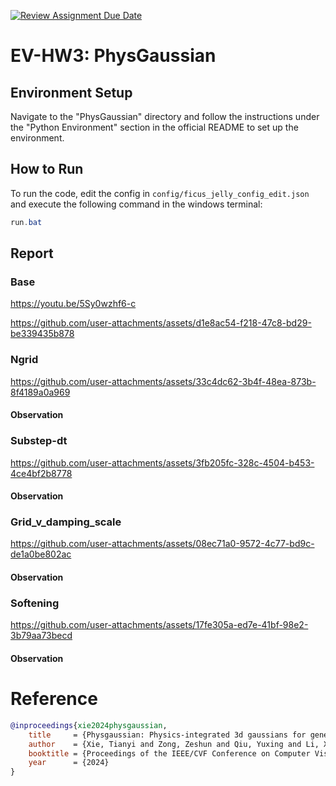 [![Review Assignment Due Date](https://classroom.github.com/assets/deadline-readme-button-22041afd0340ce965d47ae6ef1cefeee28c7c493a6346c4f15d667ab976d596c.svg)](https://classroom.github.com/a/SdXSjEmH)

# EV-HW3: PhysGaussian

## Environment Setup

Navigate to the "PhysGaussian" directory and follow the instructions under the "Python Environment" section in the official README to set up the environment.

## How to Run

To run the code, edit the config in `config/ficus_jelly_config_edit.json` and execute the following command in the windows terminal:

```ps1
run.bat
```

## Report

### Base

https://youtu.be/5Sy0wzhf6-c

https://github.com/user-attachments/assets/d1e8ac54-f218-47c8-bd29-be339435b878

### Ngrid

https://github.com/user-attachments/assets/33c4dc62-3b4f-48ea-873b-8f4189a0a969

#### Observation

### Substep-dt

https://github.com/user-attachments/assets/3fb205fc-328c-4504-b453-4ce4bf2b8778

#### Observation

### Grid_v_damping_scale

https://github.com/user-attachments/assets/08ec71a0-9572-4c77-bd9c-de1a0be802ac

#### Observation

### Softening

https://github.com/user-attachments/assets/17fe305a-ed7e-41bf-98e2-3b79aa73becd

#### Observation

# Reference

```bibtex
@inproceedings{xie2024physgaussian,
    title     = {Physgaussian: Physics-integrated 3d gaussians for generative dynamics},
    author    = {Xie, Tianyi and Zong, Zeshun and Qiu, Yuxing and Li, Xuan and Feng, Yutao and Yang, Yin and Jiang, Chenfanfu},
    booktitle = {Proceedings of the IEEE/CVF Conference on Computer Vision and Pattern Recognition},
    year      = {2024}
}
```
